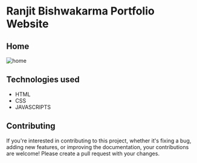 # Ranjit Bishwakarma Portfolio Website





## Home

![home](https://github.com/ranjitbk/portfolio/assets/59703084/7d242771-bde0-45e0-bc0f-16e116c90ef0)


## Technologies used

* HTML
* CSS
* JAVASCRIPTS  


## Contributing

If you're interested in contributing to this project, whether it's fixing a bug, adding new features, or improving the documentation, your contributions are welcome! Please create a pull request with your changes.
